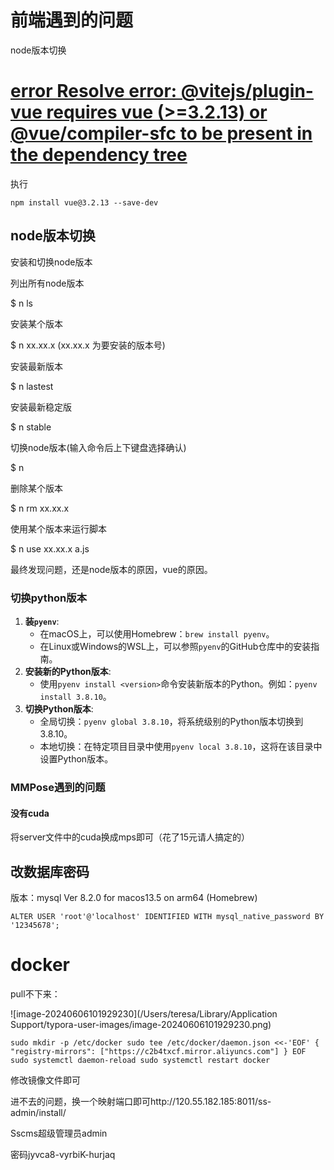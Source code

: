 # 前端遇到的问题

node版本切换

# [error Resolve error: @vitejs/plugin-vue requires vue (>=3.2.13) or @vue/compiler-sfc to be present in the dependency tree](https://www.cnblogs.com/hailexuexi/p/17411989.html)

执行

```
npm install vue@3.2.13 --save-dev
```





## node版本切换

安装和切换node版本

列出所有node版本

$ n ls

安装某个版本

$ n xx.xx.x (xx.xx.x 为要安装的版本号)

安装最新版本

$ n lastest

安装最新稳定版

$ n stable

切换node版本(输入命令后上下键盘选择确认)

$ n

删除某个版本

$ n rm xx.xx.x

使用某个版本来运行脚本

$ n use xx.xx.x a.js



最终发现问题，还是node版本的原因，vue的原因。

### 切换python版本

1. **装`pyenv`**:
   - 在macOS上，可以使用Homebrew：`brew install pyenv`。
   - 在Linux或Windows的WSL上，可以参照`pyenv`的GitHub仓库中的安装指南。
2. **安装新的Python版本**:
   - 使用`pyenv install <version>`命令安装新版本的Python。例如：`pyenv install 3.8.10`。
3. **切换Python版本**:
   - 全局切换：`pyenv global 3.8.10`，将系统级别的Python版本切换到3.8.10。
   - 本地切换：在特定项目目录中使用`pyenv local 3.8.10`，这将在该目录中设置Python版本。

### MMPose遇到的问题

#### 没有cuda

将server文件中的cuda换成mps即可（花了15元请人搞定的）



## 改数据库密码

版本：mysql Ver 8.2.0 for macos13.5 on arm64 (Homebrew)

```\
ALTER USER 'root'@'localhost' IDENTIFIED WITH mysql_native_password BY '12345678';
```



# docker 

pull不下来：

![image-20240606101929230](/Users/teresa/Library/Application Support/typora-user-images/image-20240606101929230.png)

`sudo mkdir -p /etc/docker sudo tee /etc/docker/daemon.json <<-'EOF' {  "registry-mirrors": ["https://c2b4txcf.mirror.aliyuncs.com"] } EOF sudo systemctl daemon-reload sudo systemctl restart docker`

修改镜像文件即可

进不去的问题，换一个映射端口即可http://120.55.182.185:8011/ss-admin/install/

Sscms超级管理员admin

密码jyvca8-vyrbiK-hurjaq
